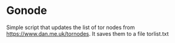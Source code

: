 # Gonode
Simple script that updates the list of tor nodes from https://www.dan.me.uk/tornodes. It saves them to a file torlist.txt
